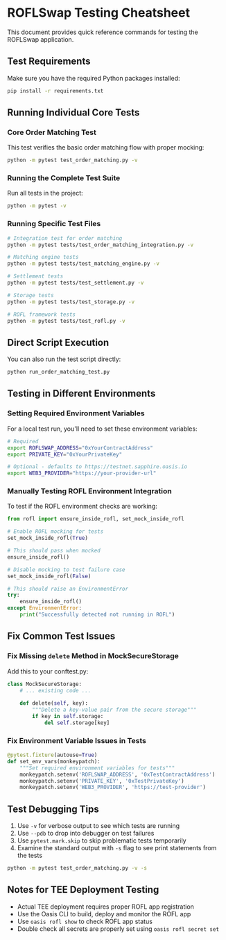 # ROFLSwap Testing Cheatsheet

This document provides quick reference commands for testing the ROFLSwap application.

## Test Requirements

Make sure you have the required Python packages installed:

```bash
pip install -r requirements.txt
```

## Running Individual Core Tests

### Core Order Matching Test
This test verifies the basic order matching flow with proper mocking:

```bash
python -m pytest test_order_matching.py -v
```

### Running the Complete Test Suite
Run all tests in the project:

```bash
python -m pytest -v
```

### Running Specific Test Files

```bash
# Integration test for order matching
python -m pytest tests/test_order_matching_integration.py -v

# Matching engine tests
python -m pytest tests/test_matching_engine.py -v

# Settlement tests
python -m pytest tests/test_settlement.py -v

# Storage tests
python -m pytest tests/test_storage.py -v

# ROFL framework tests
python -m pytest tests/test_rofl.py -v
```

## Direct Script Execution

You can also run the test script directly:

```bash
python run_order_matching_test.py
```

## Testing in Different Environments

### Setting Required Environment Variables

For a local test run, you'll need to set these environment variables:

```bash
# Required
export ROFLSWAP_ADDRESS="0xYourContractAddress"
export PRIVATE_KEY="0xYourPrivateKey"

# Optional - defaults to https://testnet.sapphire.oasis.io
export WEB3_PROVIDER="https://your-provider-url"
```

### Manually Testing ROFL Environment Integration

To test if the ROFL environment checks are working:

```python
from rofl import ensure_inside_rofl, set_mock_inside_rofl

# Enable ROFL mocking for tests
set_mock_inside_rofl(True)

# This should pass when mocked
ensure_inside_rofl()

# Disable mocking to test failure case
set_mock_inside_rofl(False)

# This should raise an EnvironmentError
try:
    ensure_inside_rofl()
except EnvironmentError:
    print("Successfully detected not running in ROFL")
```

## Fix Common Test Issues

### Fix Missing `delete` Method in MockSecureStorage

Add this to your conftest.py:

```python
class MockSecureStorage:
    # ... existing code ...
    
    def delete(self, key):
        """Delete a key-value pair from the secure storage"""
        if key in self.storage:
            del self.storage[key]
```

### Fix Environment Variable Issues in Tests

```python
@pytest.fixture(autouse=True)
def set_env_vars(monkeypatch):
    """Set required environment variables for tests"""
    monkeypatch.setenv('ROFLSWAP_ADDRESS', '0xTestContractAddress')
    monkeypatch.setenv('PRIVATE_KEY', '0xTestPrivateKey')
    monkeypatch.setenv('WEB3_PROVIDER', 'https://test-provider')
```

## Test Debugging Tips

1. Use `-v` for verbose output to see which tests are running
2. Use `--pdb` to drop into debugger on test failures
3. Use `pytest.mark.skip` to skip problematic tests temporarily
4. Examine the standard output with `-s` flag to see print statements from the tests

```bash
python -m pytest test_order_matching.py -v -s
```

## Notes for TEE Deployment Testing

- Actual TEE deployment requires proper ROFL app registration
- Use the Oasis CLI to build, deploy and monitor the ROFL app
- Use `oasis rofl show` to check ROFL app status
- Double check all secrets are properly set using `oasis rofl secret set` 